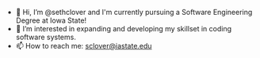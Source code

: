 - 👋 Hi, I’m @sethclover and I'm currently pursuing a Software Engineering Degree at Iowa State!
- 👀 I’m interested in expanding and developing my skillset in coding software systems.
- 📫 How to reach me: sclover@iastate.edu
